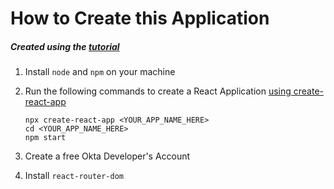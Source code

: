 # How to Create this Application

##### Created using the [tutorial](https://developer.okta.com/docs/guides/sign-in-to-spa-embedded-widget/react/main/#create-an-okta-app-integration)
 
1. Install `node` and `npm` on your machine
3. Run the following commands to create a React Application [using create-react-app](https://create-react-app.dev/docs/getting-started)

    ```
    npx create-react-app <YOUR_APP_NAME_HERE>
    cd <YOUR_APP_NAME_HERE>
    npm start
    ``` 
4. Create a free Okta Developer's Account
5. Install `react-router-dom`